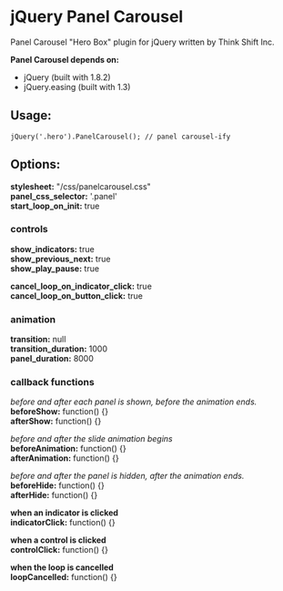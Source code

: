 # jQuery Panel Carousel

Panel Carousel "Hero Box" plugin for jQuery written by Think Shift Inc.

**Panel Carousel depends on:**
- jQuery (built with 1.8.2)
- jQuery.easing (built with 1.3)


## Usage:

	jQuery('.hero').PanelCarousel(); // panel carousel-ify

## Options:

**stylesheet:** "/css/panelcarousel.css"  
**panel\_css\_selector:** '.panel'  
**start\_loop\_on\_init:** true  
  
### controls
**show\_indicators:** true  
**show\_previous\_next:** true  
**show\_play\_pause:** true  
			  
**cancel\_loop\_on\_indicator\_click:** true  
**cancel\_loop\_on\_button\_click:** true  
			  
### animation
**transition:** null  
**transition\_duration:** 1000  
**panel\_duration:** 8000  
			  
### callback functions
*before and after each panel is shown, before the animation ends.*  
**beforeShow:** function() {}  
**afterShow:** function() {}  
			  
*before and after the slide animation begins*  
**beforeAnimation:** function() {}  
**afterAnimation:** function() {}  
			  
*before and after the panel is hidden, after the animation ends.*  
**beforeHide:** function() {}  
**afterHide:** function() {}  
			  
**when an indicator is clicked**  
**indicatorClick:** function() {}  
			  
**when a control is clicked**  
**controlClick:** function() {}  
			  
**when the loop is cancelled**  
**loopCancelled:** function() {}  